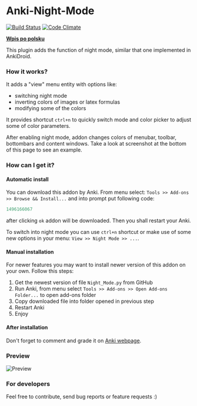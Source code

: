 # Anki-Night-Mode
[![Build Status](https://travis-ci.org/krassowski/Anki-Night-Mode.svg?branch=master)](https://travis-ci.org/krassowski/Anki-Night-Mode) [![Code Climate](https://codeclimate.com/github/krassowski/Anki-Night-Mode/badges/gpa.svg)](https://codeclimate.com/github/krassowski/Anki-Night-Mode)


__[Wpis po polsku](http://michal.krassowski.info/komentarz,13)__

This plugin adds the function of night mode, similar that one implemented in AnkiDroid.

### How it works?

It adds a "view" menu entity with options like:
- switching night mode
- inverting colors of images or latex formulas
- modifying some of the colors

It provides shortcut `ctrl+n` to quickly switch mode and color picker to adjust some of color parameters.

After enabling night mode, addon changes colors of menubar, toolbar, bottombars and content windows. Take a look at screenshot at the bottom of this page to see an example.

### How can I get it?

#### Automatic install

You can download this addon by Anki.
From menu select: `Tools >> Add-ons >> Browse && Install...` and into prompt put following code:

```python
1496166067
```

after clicking `ok` addon will be downloaded. Then you shall restart your Anki.

To switch into night mode you can use `ctrl+n` shortcut or make use of some new options in your menu: `View >> Night Mode >> ...`.

#### Manual installation

For newer features you may want to install newer version of this addon on your own.
Follow this steps:

1. Get the newest version of file `Night_Mode.py` from GitHub
2. Run Anki, from menu select `Tools >> Add-ons >> Open Add-ons Folder...` to open add-ons folder
4. Copy downloaded file into folder opened in previous step
5. Restart Anki
6. Enjoy

#### After installation

Don't forget to comment and grade it on [Anki webpage](https://ankiweb.net/shared/info/1496166067).


### Preview

![Preview](https://raw.githubusercontent.com/krassowski/Anki-Night-Mode/master/preview.png)

### For developers

Feel free to contribute, send bug reports or feature requests :)
